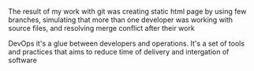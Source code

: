 The result of my work with git was creating static html page by using few branches,
simulating that more than one developer was working with source files,
and resolving merge conflict after their work 

DevOps it's a glue between developers and operations. It's a set of tools and practices 
that aims to reduce time of delivery and intergation of software 
